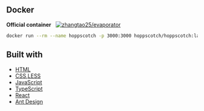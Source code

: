## **Docker**

**Official container** &nbsp; [![zhangtao25/evaporator](https://img.shields.io/docker/pulls/zhangtao25/evaporator?style=social)](https://hub.docker.com/r/zhangtao25/evaporator)

```bash
docker run --rm --name hoppscotch -p 3000:3000 hoppscotch/hoppscotch:latest
```

## Built with

- [HTML](https://developer.mozilla.org/en-US/docs/Web/HTML)
- [CSS](https://developer.mozilla.org/en-US/docs/Web/CSS),[LESS](https://lesscss.org)
- [JavaScript](https://developer.mozilla.org/en-US/docs/Web/JavaScript)
- [TypeScript](https://www.typescriptlang.org)
- [React](https://reactjs.org)
- [Ant Design](https://ant.design)
